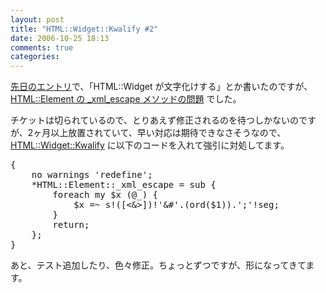 ```yaml
---
layout: post
title: "HTML::Widget::Kwalify #2"
date: 2006-10-25 18:13
comments: true
categories: 
---
```

<p>
<a class="ext-link" href="http://mizzy.org/program/html-widget-kwalify01.html"><span class="icon"></span>先日のエントリ</a>で、「HTML::Widget が文字化けする」とか書いたのですが、<a class="ext-link" href="http://rt.cpan.org/Public/Bug/Display.html?id=14260"><span class="icon"></span>HTML::Element の _xml_escape メソッドの問題</a> でした。
</p>
<p>
チケットは切られているので、とりあえず修正されるのを待つしかないのですが、2ヶ月以上放置されていて、早い対応は期待できなさそうなので、<a class="ext-link" href="http://trac.mizzy.org/public/browser/library/perl/trunk/HTML-Widget-Kwalify"><span class="icon"></span>HTML::Widget::Kwalify</a> に以下のコードを入れて強引に対処してます。
</p>
<pre class="wiki">
{
    no warnings 'redefine';
    *HTML::Element::_xml_escape = sub {
        foreach my $x (@_) {
            $x =~ s!([&lt;&amp;&gt;])!'&amp;#'.(ord($1)).';'!seg;
        }
        return;
    };
}
</pre>
<p>
あと、テスト追加したり、色々修正。ちょっとずつですが、形になってきてます。
</p>